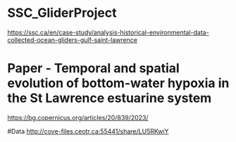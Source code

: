 # SSC_GliderProject
https://ssc.ca/en/case-study/analysis-historical-environmental-data-collected-ocean-gliders-gulf-saint-lawrence



# Paper - Temporal and spatial evolution of bottom-water hypoxia in the St Lawrence estuarine system
https://bg.copernicus.org/articles/20/839/2023/

#Data
http://cove-files.ceotr.ca:55441/share/LU5RKwiY














